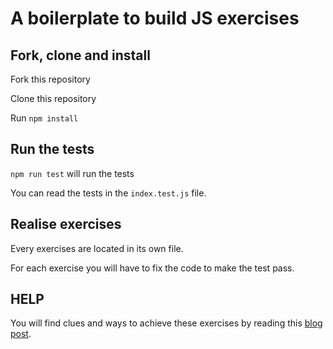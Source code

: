 # A boilerplate to build JS exercises

## Fork, clone and install

Fork this repository

Clone this repository

Run ```npm install```

## Run the tests

```npm run test``` will run the tests

You can read the tests in the `index.test.js` file.

## Realise exercises

Every exercises are located in its own file.

For each exercise you will have to fix the code to make the test pass.

## HELP

You will find clues and ways to achieve these exercises by reading this [blog post](https://ultimatecourses.com/blog/all-about-immutable-arrays-and-objects-in-javascript).